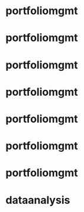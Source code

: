 # portfoliomgmt
# portfoliomgmt
# portfoliomgmt
# portfoliomgmt
# portfoliomgmt
# portfoliomgmt
# portfoliomgmt
# dataanalysis
